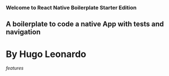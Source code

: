 ### Welcome to React Native Boilerplate Starter Edition

## A boilerplate to code a native App with tests and navigation

# By Hugo Leonardo

_features_

